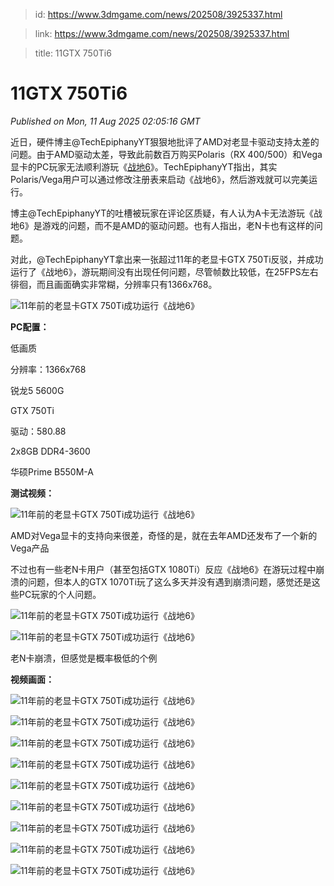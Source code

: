 > id: https://www.3dmgame.com/news/202508/3925337.html

> link: https://www.3dmgame.com/news/202508/3925337.html

> title: 11GTX 750Ti6

# 11GTX 750Ti6
_Published on Mon, 11 Aug 2025 02:05:16 GMT_

近日，硬件博主@TechEpiphanyYT狠狠地批评了AMD对老显卡驱动支持太差的问题。由于AMD驱动太差，导致此前数百万购买Polaris（RX 400/500）和Vega显卡的PC玩家无法顺利游玩《[战地6](https://www.3dmgame.com/games/battlefield6/)》。TechEpiphanyYT指出，其实Polaris/Vega用户可以通过修改注册表来启动《战地6》，然后游戏就可以完美运行。

博主@TechEpiphanyYT的吐槽被玩家在评论区质疑，有人认为A卡无法游玩《战地6》是游戏的问题，而不是AMD的驱动问题。也有人指出，老N卡也有这样的问题。

对此，@TechEpiphanyYT拿出来一张超过11年的老显卡GTX 750Ti反驳，并成功运行了《战地6》，游玩期间没有出现任何问题，尽管帧数比较低，在25FPS左右徘徊，而且画面确实非常糊，分辨率只有1366x768。

![11年前的老显卡GTX 750Ti成功运行《战地6》](https://img.3dmgame.com/uploads/images/news/20250811/1754877227_234703_jpg_r.jpg)

**PC配置：**

低画质

分辨率：1366x768

锐龙5 5600G

GTX 750Ti

驱动：580.88

2x8GB DDR4-3600

华硕Prime B550M-A

**测试视频：**

![11年前的老显卡GTX 750Ti成功运行《战地6》](https://img.3dmgame.com/uploads/images/news/20250811/1754877227_940416.jpg)

AMD对Vega显卡的支持向来很差，奇怪的是，就在去年AMD还发布了一个新的Vega产品

不过也有一些老N卡用户（甚至包括GTX 1080Ti）反应《战地6》在游玩过程中崩溃的问题，但本人的GTX 1070Ti玩了这么多天并没有遇到崩溃问题，感觉还是这些PC玩家的个人问题。

![11年前的老显卡GTX 750Ti成功运行《战地6》](https://img.3dmgame.com/uploads/images/news/20250811/1754877227_934468.jpg)

![11年前的老显卡GTX 750Ti成功运行《战地6》](https://img.3dmgame.com/uploads/images/news/20250811/1754877227_184249.jpg)

老N卡崩溃，但感觉是概率极低的个例

**视频画面：**

![11年前的老显卡GTX 750Ti成功运行《战地6》](https://img.3dmgame.com/uploads/images/news/20250811/1754877227_463246_jpg_r.jpg)

![11年前的老显卡GTX 750Ti成功运行《战地6》](https://img.3dmgame.com/uploads/images/news/20250811/1754877228_353205_jpg_r.jpg)

![11年前的老显卡GTX 750Ti成功运行《战地6》](https://img.3dmgame.com/uploads/images/news/20250811/1754877228_216206_jpg_r.jpg)

![11年前的老显卡GTX 750Ti成功运行《战地6》](https://img.3dmgame.com/uploads/images/news/20250811/1754877228_180966_jpg_r.jpg)

![11年前的老显卡GTX 750Ti成功运行《战地6》](https://img.3dmgame.com/uploads/images/news/20250811/1754877228_754826_jpg_r.jpg)

![11年前的老显卡GTX 750Ti成功运行《战地6》](https://img.3dmgame.com/uploads/images/news/20250811/1754877228_146936_jpg_r.jpg)

![11年前的老显卡GTX 750Ti成功运行《战地6》](https://img.3dmgame.com/uploads/images/news/20250811/1754877229_585062_jpg_r.jpg)

![11年前的老显卡GTX 750Ti成功运行《战地6》](https://img.3dmgame.com/uploads/images/news/20250811/1754877229_120470_jpg_r.jpg)

![11年前的老显卡GTX 750Ti成功运行《战地6》](https://img.3dmgame.com/uploads/images/news/20250811/1754877229_796512_jpg_r.jpg)
